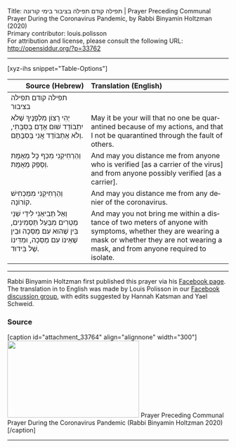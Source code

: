 <html>
<head></head>
<body>
Title: תפילה קודם תפילה בציבור בימי קורונה | Prayer Preceding Communal Prayer During the Coronavirus Pandemic, by Rabbi Binyamin Holtzman (2020)<br />
Primary contributor: louis.polisson<br />
For attribution and license, please consult the following URL: <a href="http://opensiddur.org/?p=33762">http://opensiddur.org/?p=33762</a>
<p />
<hr />

[xyz-ihs snippet="Table-Options"]<table style="margin-left: auto; margin-right: auto;" class="draggable">
<thead><tr><th id="x" style="text-align: right;">Source (Hebrew)</th><th style="text-align: left;">Translation (English)</th></tr></thead>
<tbody>
<tr><td style="vertical-align:top;">
<div class="liturgy" lang="he">
<span class="instruction">תפילה קודם תפילה בציבור</span>
</span></div></td>
 
<td style="vertical-align:top;">
<div class="english" lang="en">

</div></td></tr>


<tr><td style="vertical-align:top;">
<div class="liturgy" lang="he">
יְהִי רָצוֹן מִלְפָנֶיךָ 
שֶׁלֹא יִתְבּוֹדֵד שׁוּם אָדָם בְּסִבָּתִי, 
וְלֹא אֶתְבּוֹדֵד אֲנִי בְּסִבָּתָם. 
</span></div></td>
 
<td style="vertical-align:top;">
<div class="english" lang="en">
May it be your will 
that no one be quarantined because of my actions,
and that I not be quarantined through the fault of others.
</div></td></tr>


<tr><td style="vertical-align:top;">
<div class="liturgy" lang="he">
וְהַרְחִיקֵנִי מִכַּף כׇּל מְאֻמָּת 
וְסָפֵק מְאֻמָּת. 
</span></div></td>
 
<td style="vertical-align:top;">
<div class="english" lang="en">
And may you distance me from anyone who is verified [as a carrier of the virus]&nbsp; 
and from anyone possibly verified [as a carrier]. 
</div></td></tr>


<tr><td style="vertical-align:top;">
<div class="liturgy" lang="he">
וְהַרְחִיקֵנִי מִמַּכְחִישׁ קוֹרוֹנָה. 
</span></div></td>
 
<td style="vertical-align:top;">
<div class="english" lang="en">
And may you distance me from any denier of the coronavirus. 
</div></td></tr>


<tr><td style="vertical-align:top;">
<div class="liturgy" lang="he">
וְאַל תְּבִיאֵנִי לִידֵי שְׁנֵי מֶטְרִים מִבַּעַל תַּסְמִינִים, 
בֵּין שֶׁהוּא עִם מַסֵּכָה וּבֵין שֶׁאֵינוֹ עִם מַסֵּכָה, 
וּמִדִּינוֹ שֶׁל בִּידוּד.
</span></div></td>
 
<td style="vertical-align:top;">
<div class="english" lang="en">
And may you not bring me within a distance of two meters of anyone with symptoms, 
whether they are wearing a mask or whether they are not wearing a mask, 
and from anyone required to isolate.
</div></td></tr>
</tbody></table>

<hr />

Rabbi Binyamin Holtzman first published this prayer via his <a href="https://www.facebook.com/photo.php?fbid=3381884461867887&set=a.169213426468356&type=3">Facebook page</a>. The translation in to English was made by Louis Polisson in our <a href="https://www.facebook.com/groups/opensiddur/permalink/10158001867602746/">Facebook discussion group</a>, with edits suggested by Hannah Katsman and Yael Schweid.

<h3>Source</h3>

[caption id="attachment_33764" align="alignnone" width="300"]<a href="https://opensiddur.org/wp-content/uploads/2020/09/prayer-for-health-and-safety-in-public-prayer-during-the-coronavirus-Binyamin-Holtzman-2020.jpg" rel="lightbox"><img src="https://opensiddur.org/wp-content/uploads/2020/09/prayer-for-health-and-safety-in-public-prayer-during-the-coronavirus-Binyamin-Holtzman-2020-300x175.jpg" alt="" width="300" height="175" class="size-medium wp-image-33764" /></a> Prayer Preceding Communal Prayer During the Coronavirus Pandemic (Rabbi Binyamin Holtzman 2020)[/caption]


<hr />

&nbsp;
</body>
</html>
